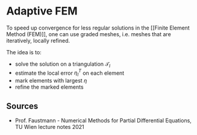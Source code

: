 # Adaptive FEM
To speed up convergence for less regular solutions in the [[Finite Element Method (FEM)]], one can use graded meshes, i.e. meshes that are iteratively, locally refined.


The idea is to:
- solve the solution on a triangulation $\mathcal{T}_l$
- estimate the local error $\eta_l^T$ on each element
- mark elements with largest $\eta$
- refine the marked elements


## Sources
- Prof. Faustmann - Numerical Methods for Partial Differential Equations, TU Wien lecture notes 2021